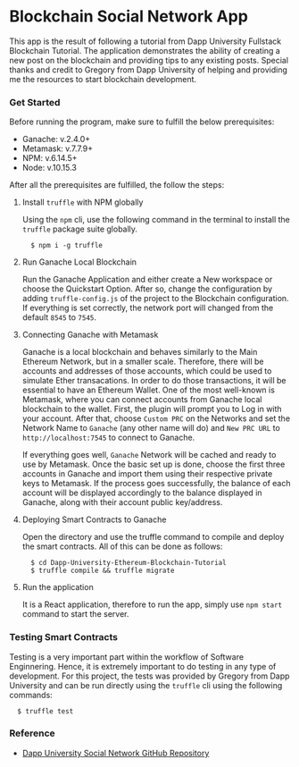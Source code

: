 # Blockchain Social Network App

This app is the result of following a tutorial from Dapp University Fullstack Blockchain Tutorial. The application demonstrates the ability of creating a new post on the blockchain and providing tips to any existing posts. Special thanks and credit to Gregory from Dapp University of helping and providing me the resources to start blockchain development.

### Get Started

Before running the program, make sure to fulfill the below prerequisites:
- Ganache: v.2.4.0+
- Metamask: v.7.7.9+
- NPM: v.6.14.5+
- Node: v.10.15.3

After all the prerequisites are fulfilled, the follow the steps:
1. Install `truffle` with NPM globally

    Using the `npm` cli, use the following command in the terminal to install the `truffle` package suite globally.
    
    ```
      $ npm i -g truffle
    ```

1. Run Ganache Local Blockchain

    Run the Ganache Application and either create a New workspace or choose the Quickstart Option. After so, change the     configuration by adding `truffle-config.js` of the project to the Blockchain configuration. If everything is set         correctly, the network port will changed from the default `8545` to `7545`.
    
1. Connecting Ganache with Metamask

    Ganache is a local blockchain and behaves similarly to the Main Ethereum Network, but in a smaller scale. Therefore, there     will be accounts and addresses of those accounts, which could be used to simulate Ether transacations. In order to do         those transactions, it will be essential to have an Ethereum Wallet. One of the most well-known is Metamask, where you can connect accounts from Ganache local blockchain to the wallet. First, the plugin will prompt you to Log in with your account. After that, choose `Custom PRC` on the Networks and set the Network Name to `Ganache` (any other name will do) and `New PRC URL` to `http://localhost:7545` to connect to Ganache.
    
    If everything goes well, `Ganache` Network will be cached and ready to use by Metamask. Once the basic set up is done, choose the first three accounts in Ganache and import them using their respective private keys to Metamask. If the process goes successfully, the balance of each account will be displayed accordingly to the balance displayed in Ganache, along with their account public key/address.
  
1. Deploying Smart Contracts to Ganache

    Open the directory and use the truffle command to compile and deploy the smart contracts. All of this can be done as follows:
    
    ```
      $ cd Dapp-University-Ethereum-Blockchain-Tutorial
      $ truffle compile && truffle migrate
    ```

1. Run the application

    It is a React application, therefore to run the app, simply use `npm start` command to start the server.
    
    
### Testing Smart Contracts

Testing is a very important part within the workflow of Software Enginnering. Hence, it is extremely important to do testing in any type of development. For this project, the tests was provided by Gregory from Dapp University and can be run directly using the `truffle` cli using the following commands:

```
  $ truffle test
```

### Reference
- [Dapp University Social Network GitHub Repository](https://github.com/dappuniversity/social-network/)
